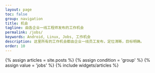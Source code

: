 ```yaml
---
layout: page
toc: false
group: navigation
title: 机会
tagline: 由各企业一线工程师发布的工作机会
permalink: /jobs/
keywords: Android, Linux, Jobs, 工作机会
description: 这里所有的工作机会都由企业一线员工发布，定位清晰，目标明确。
order: 10
---
```


<section id="home">
  {% assign articles = site.posts %}
  {% assign condition = 'group' %}
  {% assign value = 'jobs' %}
  {% include widgets/articles %}
</section>
